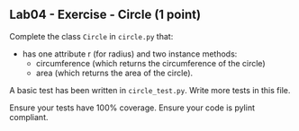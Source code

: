 ## Lab04 - Exercise - Circle (1 point)

Complete the class `Circle` in `circle.py` that:
 * has one attribute r (for radius) and two instance methods:
   * circumference (which returns the circumference of the circle)
   * area (which returns the area of the circle).

A basic test has been written in `circle_test.py`. Write more tests in this file.

Ensure your tests have 100% coverage. Ensure your code is pylint compliant.
